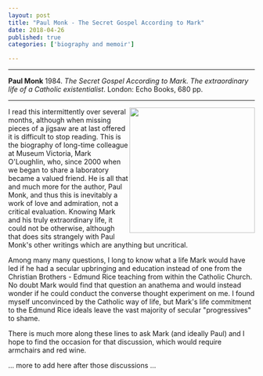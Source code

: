 ```yaml
---
layout: post
title: "Paul Monk - The Secret Gospel According to Mark"
date: 2018-04-26
published: true
categories: ['biography and memoir']

---
```



***
<b>Paul Monk</b> 1984. _The Secret Gospel According to Mark. The extraordinary life of a Catholic existentialist_. London: Echo Books, 680 pp.

***

<img align="right"  width="256" src="https://www.echobooks.com.au/wp-content/uploads/2018/01/Secret-Gospel-front-cover.jpg" alt="">  

I read this intermittently over several months, although when missing pieces of a jigsaw are at last offered it is difficult to stop reading.  This is the biography of long-time colleague at Museum Victoria, Mark O'Loughlin, who, since 2000 when we began to share a laboratory became a valued friend.  He is all that and much more for the author, Paul Monk, and thus this is inevitably a work of love and admiration, not a critical evaluation.  Knowing Mark and his truly extraordinary life, it could not be otherwise, although that does sits strangely with Paul Monk's other writings which are anything but uncritical.

Among many many questions, I long to know what a life Mark would have led if he had a secular upbringing and education instead of one from the Christian Brothers - Edmund Rice teaching from within the Catholic Church.  No doubt Mark would find that question an anathema and would instead wonder if he could conduct the converse thought experiment on me.  I found myself unconvinced by the Catholic way of life, but Mark's life commitment to the Edmund Rice ideals leave the vast majority of secular "progressives" to shame. 

There is much more along these lines to ask Mark (and ideally Paul) and I hope to find the occasion for that discussion, which would require armchairs and red wine.   

... more to add here after those discussions ...


